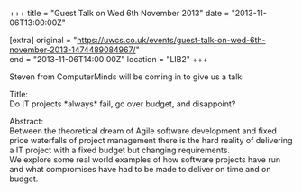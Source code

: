 +++
title = "Guest Talk on Wed 6th November 2013"
date = "2013-11-06T13:00:00Z"

[extra]
original = "https://uwcs.co.uk/events/guest-talk-on-wed-6th-november-2013-1474489084967/"    
end = "2013-11-06T14:00:00Z"
location = "LIB2"
+++

Steven from ComputerMinds will be coming in to give us a talk:

Title:  
Do IT projects \*always\* fail, go over budget, and disappoint?

Abstract:  
Between the theoretical dream of Agile software development and fixed price waterfalls of project management there is the hard reality of delivering a IT project with a fixed budget but changing requirements.  
We explore some real world examples of how software projects have run and what compromises have had to be made to deliver on time and on budget.

